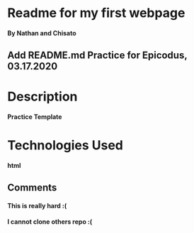 # Readme for my first webpage
#### By Nathan and Chisato
## Add README.md Practice for Epicodus, 03.17.2020

# Description
#### Practice Template

# Technologies Used
#### html

## Comments
#### This is really hard :(
#### I cannot clone others repo :(